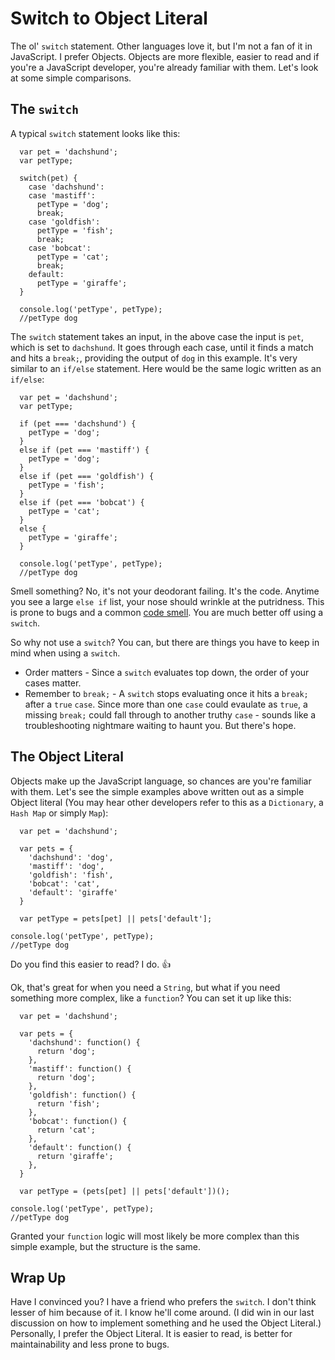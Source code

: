 # Switch to Object Literal

The ol' `switch` statement. Other languages love it, but I'm not a fan of it in JavaScript. I prefer Objects. Objects are more flexible, easier to read and if you're a JavaScript developer, you're already familiar with them. Let's look at some simple comparisons.

## The `switch`

A typical `switch` statement looks like this:

```
  var pet = 'dachshund';
  var petType;

  switch(pet) {
    case 'dachshund':
    case 'mastiff':
      petType = 'dog';
      break;
    case 'goldfish':
      petType = 'fish';
      break;
    case 'bobcat':
      petType = 'cat';
      break;
    default:
      petType = 'giraffe';
  }

  console.log('petType', petType);
  //petType dog
```

The `switch` statement takes an input, in the above case the input is `pet`, which is set to `dachshund`. It goes through each case, until it finds a match and hits a `break;`, providing the output of `dog` in this example. It's very similar to an `if/else` statement. Here would be the same logic written as an `if/else`:

```
  var pet = 'dachshund';
  var petType;

  if (pet === 'dachshund') {
    petType = 'dog';
  }
  else if (pet === 'mastiff') {
    petType = 'dog';
  }
  else if (pet === 'goldfish') {
    petType = 'fish';
  }
  else if (pet === 'bobcat') {
    petType = 'cat';
  }
  else {
    petType = 'giraffe';
  }

  console.log('petType', petType);
  //petType dog
```

Smell something? No, it's not your deodorant failing. It's the code. Anytime you see a large `else if` list, your nose should wrinkle at the putridness. This is prone to bugs and a common [code smell](http://martinfowler.com/bliki/CodeSmell.html). You are much better off using a `switch`.

So why not use a `switch`? You can, but there are things you have to keep in mind when using a `switch`.
- Order matters - Since a `switch` evaluates top down, the order of your cases matter.
- Remember to `break;` - A `switch` stops evaluating once it hits a `break;` after a `true` `case`. Since more than one `case` could evaulate as `true`, a missing `break;` could fall through to another truthy `case` - sounds like a troubleshooting nightmare waiting to haunt you. But there's hope.

## The Object Literal

Objects make up the JavaScript language, so chances are you're familiar with them. Let's see the simple examples above written out as a simple Object literal (You may hear other developers refer to this as a `Dictionary`, a `Hash Map` or simply `Map`):

```
  var pet = 'dachshund';

  var pets = {
    'dachshund': 'dog',
    'mastiff': 'dog',
    'goldfish': 'fish',
    'bobcat': 'cat',
    'default': 'giraffe'
  }

  var petType = pets[pet] || pets['default'];

console.log('petType', petType);
//petType dog
```

Do you find this easier to read? I do. :+1:

Ok, that's great for when you need a `String`, but what if you need something more complex, like a `function`? You can set it up like this:

```
  var pet = 'dachshund';

  var pets = {
    'dachshund': function() {
      return 'dog';
    },
    'mastiff': function() {
      return 'dog';
    },
    'goldfish': function() {
      return 'fish';
    },
    'bobcat': function() {
      return 'cat';
    },
    'default': function() {
      return 'giraffe';
    },
  }

  var petType = (pets[pet] || pets['default'])();

console.log('petType', petType);
//petType dog
```

Granted your `function` logic will most likely be more complex than this simple example, but the structure is the same.

## Wrap Up

Have I convinced you? I have a friend who prefers the `switch`. I don't think lesser of him because of it. I know he'll come around. (I did win in our last discussion on how to implement something and he used the Object Literal.) Personally, I prefer the Object Literal. It is easier to read, is better for maintainability and less prone to bugs.
